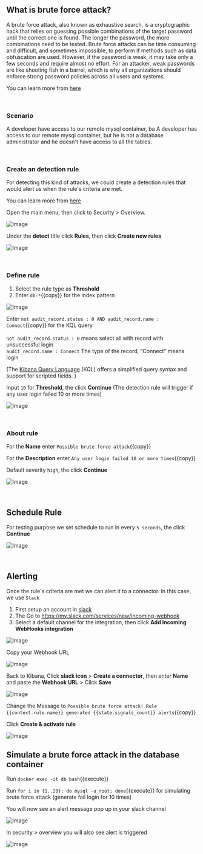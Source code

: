## What is brute force attack?

A brute force attack, also known as exhaustive search, is a cryptographic hack that relies on guessing possible combinations of the target password until the correct one is found. The longer the password, the more combinations need to be tested. Brute force attacks can be time consuming and difficult, and sometimes impossible, to perform if methods such as data obfuscation are used. However, if the password is weak, it may take only a few seconds and require almost no effort. For an attacker, weak passwords are like shooting fish in a barrel, which is why all organizations should enforce strong password policies across all users and systems.

You can learn more from [here](https://www.forcepoint.com/zh-hant/cyber-edu/brute-force-attack)

<br/>

### Scenario
A developer have access to our remote mysql container, ba A developer has access to our remote mysql container, but he is not a database administrator and he doesn't have access to all the tables.

<br/>

### Create an detection rule

For detecting this kind of attacks, we could create a detection rules that would alert us when the rule's criteria are met.

You can learn more from [here](https://www.elastic.co/guide/en/security/current/rules-ui-create.html#rules-ui-create)

Open the main menu, then click to Security > Overview.

![Image](./assets/sec_menu.png)

Under the **detect** title click **Rules**, then click **Create new rules**

![Image](./assets/new_rule.png)

<br/>

### Define rule

1. Select the rule type as **Threshold**
2. Enter `db-*`{{copy}} for the index pattern

![Image](./assets/rule_1.png)

Enter `not audit_record.status : 0 AND audit_record.name : Connect`{{copy}} for the KQL query
<br/>
<br/>
`not audit_record.status : 0` means select all with record with unsuccessful login
<br/>
`audit_record.name : Connect` The type of the record, “Connect” means login

(The [Kibana Query Language](https://www.elastic.co/guide/en/kibana/7.15/kuery-query.html) (KQL) offers a simplified query syntax and support for scripted fields. )

Input `10` for **Threshold**, the click **Continue** (The detection rule will trigger if any user login failed 10 or more times)

![Image](./assets/rule_1_2.png)

<br/>

### About rule

For the **Name** enter `Possible brute force attack`{{copy}}

For the **Description** enter `Any user login failed 10 or more times`{{copy}}

Default severity `high`, the click **Continue**

![Image](./assets/rule_1_3.png)

<br/>

## Schedule Rule

For testing purpose we set schedule to run in every `5 seconds`, the click **Continue**

![Image](./assets/rule_1_4.png)

<br/>

## Alerting

Once the rule's criteria are met we can alert it to a connector. In this case, we use `Slack`

1.  First setup an account in [slack](https://slack.com/get-started#/createnew)
2.  The Go to https://my.slack.com/services/new/incoming-webhook
3.  Select a default channel for the integration, then click **Add Incoming WebHooks integration**

![Image](./assets/slack_1.png)

Copy your Webhook URL

![Image](./assets/slack_2.png)

Back to Kibana, Click **slack icon** > **Create a connector**, then enter **Name** and paste the **Webhook URL** > Click **Save**

![Image](./assets/slack_3.png)

Change the Message to `Possible brute force attack! Rule {{context.rule.name}} generated {{state.signals_count}} alerts`{{copy}}

Click **Create & activate rule**

![Image](./assets/slack_4.png)

## Simulate a brute force attack in the database container

Run `docker exec -it db bash`{{execute}}

Run `for i in {1..20}; do mysql -u root; done`{{execute}} for simulating brute force attack (generate fail login for 10 times)

You will now see an alert message pop up in your slack channel

![Image](./assets/slack_5.png)

In security > overview you will also see alert is triggered

![Image](./assets/slack_6.png)
